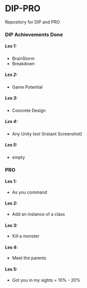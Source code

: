 # DIP-PRO
Repository for DIP and PRO

### DIP Achievements Done
##### Les 1:
  - BrainStorm
  - Breakdown
##### Les 2: 
  - Game Potential
##### Les 3: 
  - Concrete Design
##### Les 4: 
  - Any Unity tool (Instant Screenshot)
##### Les 5: 
  - empty


### PRO
#### Les 1:
  - As you command
#### Les 2:
  - Add an instance of a class 
#### Les 3:
  - Kill a monster
#### Les 4:
  - Meet the parents
#### Les 5:
  - Got you in my sights = 10% - 20%
